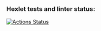 ### Hexlet tests and linter status:
[![Actions Status](https://github.com/Filosoff78/layout-designer-project-58/actions/workflows/hexlet-check.yml/badge.svg)](https://github.com/Filosoff78/layout-designer-project-58/actions)